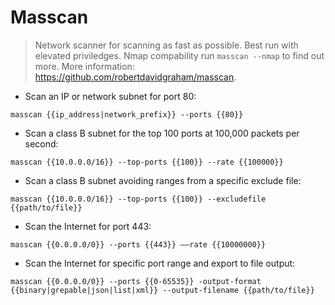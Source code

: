# Masscan

> Network scanner for scanning as fast as possible.
> Best run with elevated priviledges. Nmap compability run `masscan --nmap` to find out more.
> More information: <https://github.com/robertdavidgraham/masscan>.

- Scan an IP or network subnet for port 80:

`masscan {{ip_address|network_prefix}} --ports {{80}}`

- Scan a class B subnet for the top 100 ports at 100,000 packets per second:

`masscan {{10.0.0.0/16}} --top-ports {{100}} --rate {{100000}}`

- Scan a class B subnet avoiding ranges from a specific exclude file:

`masscan {{10.0.0.0/16}} ‐‐top-ports {{100}} ‐‐excludefile {{path/to/file}}`

- Scan the Internet for port 443:

`masscan {{0.0.0.0/0}} --ports {{443}} ––rate {{10000000}}`

- Scan the Internet for specific port range and export to file output:

`masscan {{0.0.0.0/0}} --ports {{0-65535}} -output-format {{binary|grepable|json|list|xml}} --output-filename {{path/to/file}}`
